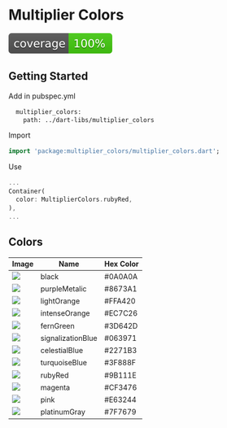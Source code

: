 # Multiplier Colors

![Coverage](coverage_badge.svg?sanitize=true)

## Getting Started

Add in pubspec.yml

```YML
  multiplier_colors:
    path: ../dart-libs/multiplier_colors
```

Import

```DART
import 'package:multiplier_colors/multiplier_colors.dart';
```

Use

```DART
...
Container(
  color: MultiplierColors.rubyRed,
),
...
```

## Colors

| Image | Name | Hex Color |
|---|---|---|
| ![](https://dummyimage.com/200x20/0A0A0A&amp;text=+) | black | #0A0A0A
| ![](https://dummyimage.com/200x20/8673A1&amp;text=+) | purpleMetalic | #8673A1
| ![](https://dummyimage.com/200x20/FFA420&amp;text=+) | lightOrange | #FFA420
| ![](https://dummyimage.com/200x20/EC7C26&amp;text=+) | intenseOrange | #EC7C26
| ![](https://dummyimage.com/200x20/3D642D&amp;text=+) | fernGreen | #3D642D
| ![](https://dummyimage.com/200x20/063971&amp;text=+) | signalizationBlue | #063971
| ![](https://dummyimage.com/200x20/2271B3&amp;text=+) | celestialBlue | #2271B3
| ![](https://dummyimage.com/200x20/3F888F&amp;text=+) | turquoiseBlue | #3F888F
| ![](https://dummyimage.com/200x20/9B111E&amp;text=+) | rubyRed | #9B111E
| ![](https://dummyimage.com/200x20/CF3476&amp;text=+) | magenta | #CF3476
| ![](https://dummyimage.com/200x20/E63244&amp;text=+) | pink | #E63244
| ![](https://dummyimage.com/200x20/7F7679&amp;text=+) | platinumGray | #7F7679
